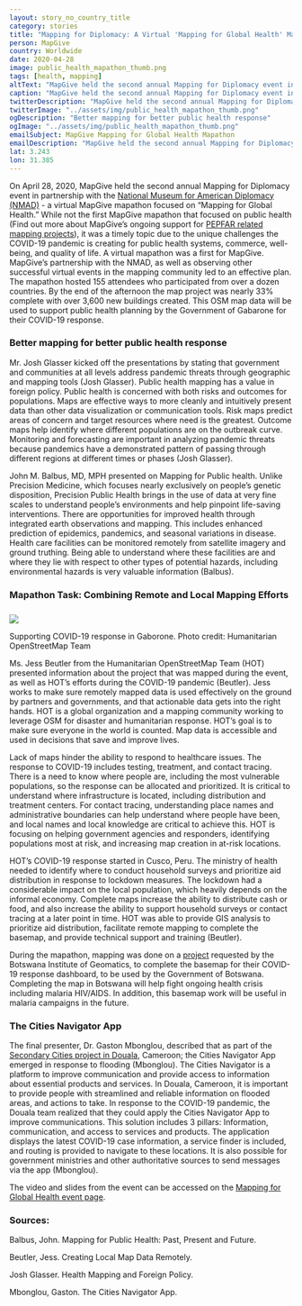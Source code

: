 ```yaml
---
layout: story_no_country_title
category: stories
title: "Mapping for Diplomacy: A Virtual 'Mapping for Global Health' Mapathon"
person: MapGive
country: Worldwide
date: 2020-04-28
image: public_health_mapathon_thumb.png
tags: [health, mapping]
altText: "MapGive held the second annual Mapping for Diplomacy event in partnership with the National Museum for American Diplomacy to host a virtual mapathon focused on Mapping for Global Health"
caption: "MapGive held the second annual Mapping for Diplomacy event in partnership with the National Museum for American Diplomacy"
twitterDescription: "MapGive held the second annual Mapping for Diplomacy event in partnership with the National Museum for American Diplomacy to host a virtual mapathon focused on Mapping for Global Health"
twitterImage: "../assets/img/public_health_mapathon_thumb.png"
ogDescription: "Better mapping for better public health response"
ogImage: "../assets/img/public_health_mapathon_thumb.png"
emailSubject: MapGive Mapping for Global Health Mapathon
emailDescription: "MapGive held the second annual Mapping for Diplomacy event in partnership with the National Museum for American Diplomacy to host a virtual mapathon focused on Mapping for Global Health"
lat: 3.243
lon: 31.385
---
```


<style type="text/css">
#table_title {
	margin-top:0px;
}

@media (min-width: 768px) {
    .story .figure-right {
        width: 410px;
    }
}

.story .figure-right {
    float: right;
    margin: 0 0 5px 15px;
}

.example-image {
    height: 21rem;
    border-radius: 4px;
    vertical-align: bottom;
}

</style>
<!-- http://christianspecht.de/2014/03/08/generating-an-image-gallery-with-jekyll-and-lightbox2/ -->
<script src="{{site.baseurl}}/assets/js/lightbox.min.js"></script>
<link href="{{site.baseurl}}/assets/css/lightbox.css" rel="stylesheet" />

<p>
On April 28, 2020, MapGive held the second annual Mapping for Diplomacy event in partnership with the <a href="https://diplomacy.state.gov/" target="_blank">National Museum for American Diplomacy (NMAD)</a> - a virtual MapGive mapathon focused on “Mapping for Global Health.” While not the first MapGive mapathon that focused on public health (Find out more about MapGive’s ongoing support for <a href="https://mapgive.state.gov/stories/pepfar-mapping.html" target="_blank">PEPFAR related mapping projects</a>), it was a timely topic due to the unique challenges the COVID-19 pandemic is creating for public health systems, commerce, well-being, and quality of life. A virtual mapathon was a first for MapGive. MapGive’s partnership with the NMAD, as well as observing other successful virtual events in the mapping community led to an effective plan. The mapathon hosted 155 attendees who participated from over a dozen countries. By the end of the afternoon the map project was nearly 33% complete with over 3,600 new buildings created. This OSM map data will be used to support public health planning by the Government of Gabarone for their COVID-19 response.
</p>

<h3>Better mapping for better public health response</h3>

<p>
Mr. Josh Glasser kicked off the presentations by stating that government and communities at all levels address pandemic threats through geographic and mapping tools (Josh Glasser). Public health mapping has a value in foreign policy. Public health is concerned with both risks and outcomes for populations. Maps are effective ways to more cleanly and intuitively present data than other data visualization or communication tools. Risk maps predict areas of concern and target resources where need is the greatest. Outcome maps help identify where different populations are on the outbreak curve. Monitoring and forecasting are important in analyzing pandemic threats because pandemics have a demonstrated pattern of passing through different regions at different times or phases (Josh Glasser).
</p>

<p>
John M. Balbus, MD, MPH presented on Mapping for Public health. Unlike Precision Medicine, which focuses nearly exclusively on people’s genetic disposition, Precision Public Health brings in the use of data at very fine scales to understand people’s environments and help pinpoint life-saving interventions. There are opportunities for improved health through integrated earth observations and mapping. This includes enhanced prediction of epidemics, pandemics, and seasonal variations in disease. Health care facilities can be monitored remotely from satellite imagery and ground truthing. Being able to understand where these facilities are and where they lie with respect to other types of potential hazards, including environmental hazards is very valuable information (Balbus).
</p>

<h3>Mapathon Task: Combining Remote and Local Mapping Efforts </h3>

<div class="image-row" style="margin-top:25px">
    <div class="image-set" >
        <div style="margin: 0 auto; display: block;">
            <a class="image-link" href="{{site.baseurl}}/assets/img/gaborone_mapping.png" data-lightbox="2" title="Supporting COVID-19 response in Gaborone">
                <img src="{{ site.baseurl }}/assets/img/gaborone_mapping.png" style="max-width:100%">
            </a>
            <p class="caption">Supporting COVID-19 response in Gaborone. Photo credit: Humanitarian OpenStreetMap Team</p>
        </div>
    </div>
</div>

<p>
Ms. Jess Beutler from the Humanitarian OpenStreetMap Team (HOT) presented information about the project that was mapped during the event, as well as HOT’s efforts during the COVID-19 pandemic (Beutler). Jess works to make sure remotely mapped data is used effectively on the ground by partners and governments, and that actionable data gets into the right hands. HOT is a global organization and a mapping community working to leverage OSM for disaster and humanitarian response. HOT’s goal is to make sure everyone in the world is counted. Map data is accessible and used in decisions that save and improve lives.
</p>

<p>
Lack of maps hinder the ability to respond to healthcare issues. The response to COVID-19 includes testing, treatment, and contact tracing. There is a need to know where people are, including the most vulnerable populations, so the response can be allocated and prioritized. It is critical to understand where infrastructure is located, including distribution and treatment centers. For contact tracing, understanding place names and administrative boundaries can help understand where people have been, and local names and local knowledge are critical to achieve this. HOT is focusing on helping government agencies and responders, identifying populations most at risk, and increasing map creation in at-risk locations.
</p>

<p>
HOT’s COVID-19 response started in Cusco, Peru. The ministry of health needed to identify where to conduct household surveys and prioritize aid distribution in response to lockdown measures. The lockdown had a considerable impact on the local population, which heavily depends on the informal economy. Complete maps increase the ability to distribute cash or food, and also increase the ability to support household surveys or contact tracing at a later point in time. HOT was able to provide GIS analysis to prioritize aid distribution, facilitate remote mapping to complete the basemap, and provide technical support and training (Beutler).
</p>

<p>
During the mapathon, mapping was done on a <a href="https://tasks.hotosm.org/projects/8512">project</a> requested by the Botswana Institute of Geomatics, to complete the basemap for their COVID-19 response dashboard, to be used by the Government of Botswana. Completing the map in Botswana will help fight ongoing health crisis including malaria HIV/AIDS. In addition, this basemap work will be useful in malaria campaigns in the future.  
</p>

<h3>The Cities Navigator App</h3>

<p>
The final presenter, Dr. Gaston Mbonglou, described that as part of the <a href="https://secondarycities.state.gov/douala/">Secondary Cities project in Douala</a>, Cameroon; the Cities Navigator App emerged in response to flooding (Mbonglou). The Cities Navigator is a platform to improve communication and provide access to information about essential products and services. In Douala, Cameroon, it is important to provide people with streamlined and reliable information on flooded areas, and actions to take. In response to the COVID-19 pandemic, the Douala team realized that they could apply the Cities Navigator App to improve communications. This solution includes 3 pillars: Information, communication, and access to services and products. The application displays the latest COVID-19 case information, a service finder is included, and routing is provided to navigate to these locations. It is also possible for government ministries and other authoritative sources to send messages via the app (Mbonglou).
</p>

The video and slides from the event can be accessed on the <a href="https://mapgive.state.gov/events/mapping-for-public-health-mapathon/">Mapping for Global Health event page</a>.


<h3>Sources:</h3>
<p>Balbus, John. Mapping for Public Health: Past, Present and Future.</p>
<p>Beutler, Jess. Creating Local Map Data Remotely.</p>
<p>Josh Glasser. Health Mapping and Foreign Policy.</p>
<p>Mbonglou, Gaston. The Cities Navigator App.</p>






